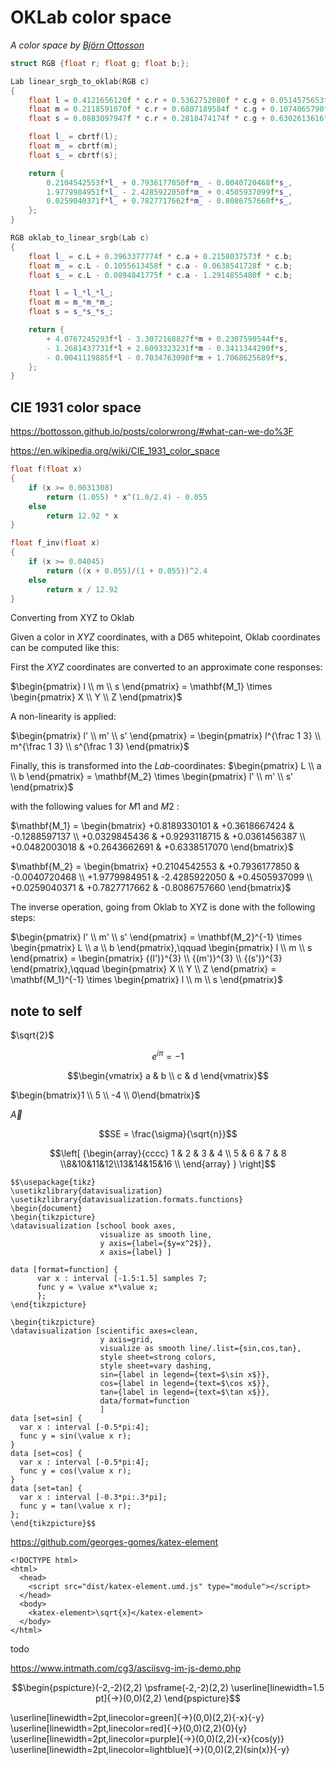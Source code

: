 # OKLab color space

*A color space by [Björn Ottosson](https://twitter.com/bjornornorn)*

```cpp 
struct RGB {float r; float g; float b;};

Lab linear_srgb_to_oklab(RGB c) 
{
    float l = 0.4121656120f * c.r + 0.5362752080f * c.g + 0.0514575653f * c.b;
    float m = 0.2118591070f * c.r + 0.6807189584f * c.g + 0.1074065790f * c.b;
    float s = 0.0883097947f * c.r + 0.2818474174f * c.g + 0.6302613616f * c.b;

    float l_ = cbrtf(l);
    float m_ = cbrtf(m);
    float s_ = cbrtf(s);

    return {
        0.2104542553f*l_ + 0.7936177850f*m_ - 0.0040720468f*s_,
        1.9779984951f*l_ - 2.4285922050f*m_ + 0.4505937099f*s_,
        0.0259040371f*l_ + 0.7827717662f*m_ - 0.8086757660f*s_,
    };
}

RGB oklab_to_linear_srgb(Lab c) 
{
    float l_ = c.L + 0.3963377774f * c.a + 0.2158037573f * c.b;
    float m_ = c.L - 0.1055613458f * c.a - 0.0638541728f * c.b;
    float s_ = c.L - 0.0894841775f * c.a - 1.2914855480f * c.b;

    float l = l_*l_*l_;
    float m = m_*m_*m_;
    float s = s_*s_*s_;

    return {
        + 4.0767245293f*l - 3.3072168827f*m + 0.2307590544f*s,
        - 1.2681437731f*l + 2.6093323231f*m - 0.3411344290f*s,
        - 0.0041119885f*l - 0.7034763098f*m + 1.7068625689f*s,
    };
}
```
## CIE 1931 color space
https://bottosson.github.io/posts/colorwrong/#what-can-we-do%3F

https://en.wikipedia.org/wiki/CIE_1931_color_space
```cpp
float f(float x)
{
    if (x >= 0.0031308)
        return (1.055) * x^(1.0/2.4) - 0.055
    else
        return 12.92 * x
}

float f_inv(float x)
{
    if (x >= 0.04045)
        return ((x + 0.055)/(1 + 0.055))^2.4
    else 
        return x / 12.92
}
```

Converting from XYZ to Oklab 

Given a color in $XYZ$ coordinates, with a D65 whitepoint, Oklab coordinates can be computed like this:

First the $XYZ$ coordinates are converted to an approximate cone responses:

$\begin{pmatrix} l \\ m \\ s \end{pmatrix} = \mathbf{M_1} \times \begin{pmatrix} X \\ Y \\ Z \end{pmatrix}$

A non-linearity is applied:

$\begin{pmatrix} l' \\ m' \\ s' \end{pmatrix} = \begin{pmatrix} l^{\frac 1 3} \\ m^{\frac 1 3} \\ s^{\frac 1 3} \end{pmatrix}$

Finally, this is transformed into the $Lab$-coordinates:
$\begin{pmatrix} L \\ a \\ b \end{pmatrix} = \mathbf{M_2} \times \begin{pmatrix} l' \\ m' \\ s' \end{pmatrix}$

with the following values for $M1$ and $M2$ :

$\mathbf{M_1} = \begin{bmatrix} +0.8189330101 & +0.3618667424 & -0.1288597137 \\ +0.0329845436 & +0.9293118715 & +0.0361456387 \\ +0.0482003018 & +0.2643662691 & +0.6338517070 \end{bmatrix}$

$\mathbf{M_2} = \begin{bmatrix} +0.2104542553 & +0.7936177850 & -0.0040720468 \\ +1.9779984951 & -2.4285922050 & +0.4505937099 \\ +0.0259040371 & +0.7827717662 & -0.8086757660 \end{bmatrix}$

The inverse operation, going from Oklab to XYZ is done with the following steps:

$\begin{pmatrix} l' \\ m' \\ s' \end{pmatrix} = \mathbf{M_2}^{-1} \times \begin{pmatrix} L \\ a \\ b \end{pmatrix},\qquad \begin{pmatrix} l \\ m \\ s \end{pmatrix} = \begin{pmatrix} {(l')}^{3} \\ {(m')}^{3} \\ {(s')}^{3} \end{pmatrix},\qquad \begin{pmatrix} X \\ Y \\ Z \end{pmatrix} = \mathbf{M_1}^{-1} \times \begin{pmatrix} l \\ m \\ s \end{pmatrix}$



##  note to self

$`\sqrt{2}`$

$$e^{i \pi} = -1$$ 

$$\begin{vmatrix} a & b \\ c & d \end{vmatrix}$$



$\begin{bmatrix}1 \\ 5 \\ -4 \\ 0\end{bmatrix}$
 

$\vec{A}$

```math
SE = \frac{\sigma}{\sqrt{n}}
```

$$\left[ {\begin{array}{cccc} 1 & 2 & 3 & 4 \\ 5 & 6 & 7 & 8 \\8&10&11&12\\13&14&15&16 \\ \end{array} } \right]$$

```
$$\usepackage{tikz}
\usetikzlibrary{datavisualization}
\usetikzlibrary{datavisualization.formats.functions}
\begin{document}
\begin{tikzpicture}
\datavisualization [school book axes,
                    visualize as smooth line,
                    y axis={label={$y=x^2$}},
                    x axis={label} ]

data [format=function] {
      var x : interval [-1.5:1.5] samples 7;
      func y = \value x*\value x;
      };
\end{tikzpicture}

\begin{tikzpicture}
\datavisualization [scientific axes=clean,
                    y axis=grid,
                    visualize as smooth line/.list={sin,cos,tan},
                    style sheet=strong colors,
                    style sheet=vary dashing,
                    sin={label in legend={text=$\sin x$}},
                    cos={label in legend={text=$\cos x$}},
                    tan={label in legend={text=$\tan x$}},
                    data/format=function
                    ]
data [set=sin] {
  var x : interval [-0.5*pi:4];
  func y = sin(\value x r);
}
data [set=cos] {
  var x : interval [-0.5*pi:4];
  func y = cos(\value x r);
}
data [set=tan] {
  var x : interval [-0.3*pi:.3*pi];
  func y = tan(\value x r);
};
\end{tikzpicture}$$

```


https://github.com/georges-gomes/katex-element
```
<!DOCTYPE html>
<html>
  <head>
    <script src="dist/katex-element.umd.js" type="module"></script>
  </head>
  <body>
    <katex-element>\sqrt{x}</katex-element>
  </body>
</html>
```


todo 

https://www.intmath.com/cg3/asciisvg-im-js-demo.php


```math
\begin{pspicture}(-2,-2)(2,2)
\psframe(-2,-2)(2,2)
\userline[linewidth=1.5 pt]{->}(0,0)(2,2)
\end{pspicture}
```


\userline[linewidth=2pt,linecolor=green]{->}(0,0)(2,2){-x}{-y}
\userline[linewidth=2pt,linecolor=red]{->}(0,0)(2,2){0}{y}
\userline[linewidth=2pt,linecolor=purple]{->}(0,0)(2,2){-x}{cos(y)}
\userline[linewidth=2pt,linecolor=lightblue]{->}(0,0)(2,2)(sin(x)}{-y}